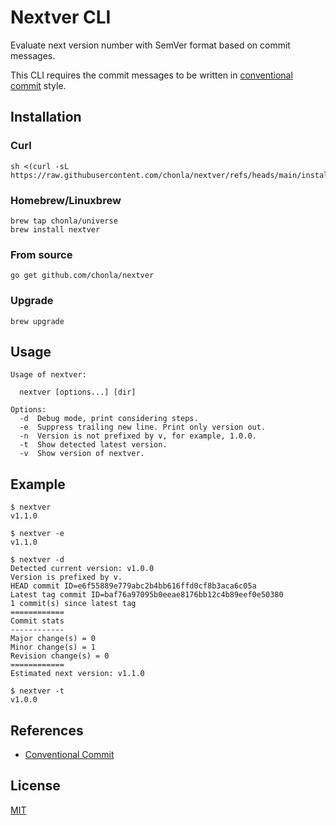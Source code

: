 # Nextver CLI

Evaluate next version number with SemVer format based on commit messages.

This CLI requires the commit messages to be written in [conventional commit](https://www.conventionalcommits.org/) style.

## Installation

### Curl

```
sh <(curl -sL https://raw.githubusercontent.com/chonla/nextver/refs/heads/main/install.sh)
```

### Homebrew/Linuxbrew

```
brew tap chonla/universe
brew install nextver
```

### From source

```
go get github.com/chonla/nextver
```

### Upgrade

```
brew upgrade
```

## Usage

```
Usage of nextver:

  nextver [options...] [dir]

Options:
  -d  Debug mode, print considering steps.
  -e  Suppress trailing new line. Print only version out.
  -n  Version is not prefixed by v, for example, 1.0.0.
  -t  Show detected latest version.
  -v  Show version of nextver.
```

## Example

```
$ nextver
v1.1.0

$ nextver -e
v1.1.0

$ nextver -d
Detected current version: v1.0.0
Version is prefixed by v.
HEAD commit ID=e6f55889e779abc2b4bb616ffd0cf8b3aca6c05a
Latest tag commit ID=baf76a97095b0eeae8176bb12c4b89eef0e50380
1 commit(s) since latest tag
============
Commit stats
------------
Major change(s) = 0
Minor change(s) = 1
Revision change(s) = 0
============
Estimated next version: v1.1.0

$ nextver -t
v1.0.0
```

## References

* [Conventional Commit](https://www.conventionalcommits.org/)

## License

[MIT](LICENSE.txt)
